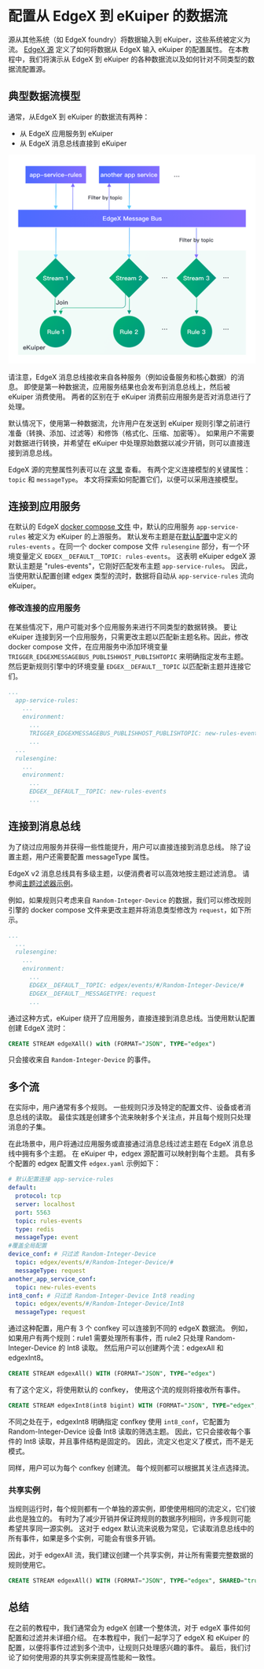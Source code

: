 # 配置从 EdgeX 到 eKuiper 的数据流

源从其他系统（如 EdgeX foundry）将数据输入到 eKuiper，这些系统被定义为流。 [EdgeX 源](../guide/sources/builtin/edgex.md) 定义了如何将数据从 EdgeX 输入 eKuiper 的配置属性。 在本教程中，我们将演示从 EdgeX 到 eKuiper 的各种数据流以及如何针对不同类型的数据流配置源。

## 典型数据流模型

通常，从EdgeX 到 eKuiper 的数据流有两种：

- 从 EdgeX 应用服务到 eKuiper
- 从 EdgeX 消息总线直接到 eKuiper

![data flow](./flow.png)

请注意，EdgeX 消息总线接收来自各种服务（例如设备服务和核心数据）的消息。 即使是第一种数据流，应用服务结果也会发布到消息总线上，然后被 eKuiper 消费使用。 两者的区别在于 eKuiper 消费前应用服务是否对消息进行了处理。

默认情况下，使用第一种数据流，允许用户在发送到 eKuiper 规则引擎之前进行准备（转换、添加、过滤等）和修饰（格式化、压缩、加密等）。 如果用户不需要对数据进行转换，并希望在 eKuiper 中处理原始数据以减少开销，则可以直接连接到消息总线。

EdgeX 源的完整属性列表可以在 [这里](../guide/sources/builtin/edgex.md#全局配置) 查看。 有两个定义连接模型的关键属性：`topic` 和 `messageType`。 本文将探索如何配置它们，以便可以采用连接模型。

## 连接到应用服务

在默认的 EdgeX [docker compose 文件](https://github.com/edgexfoundry/edgex-compose/blob/main/docker-compose.yml) 中，默认的应用服务 `app-service-rules` 被定义为 eKuiper 的上游服务。 默认发布主题是在[默认配置](https://github.com/edgexfoundry/app-service-configurable/blob/main/res/rules-engine/configuration.toml)中定义的 `rules-events` 。在同一个 docker compose 文件 `rulesengine` 部分，有一个环境变量定义 `EDGEX__DEFAULT__TOPIC: rules-events`。 这表明 eKuiper edgeX 源默认主题是 "rules-events"，它刚好匹配发布主题 `app-service-rules`。 因此，当使用默认配置创建 edgex 类型的流时，数据将自动从 `app-service-rules` 流向 eKuiper。

### 修改连接的应用服务

在某些情况下，用户可能对多个应用服务来进行不同类型的数据转换。 要让 eKuiper 连接到另一个应用服务，只需更改主题以匹配新主题名称。因此，修改 docker compose 文件，在应用服务中添加环境变量 `TRIGGER_EDGEXMESSAGEBUS_PUBLISHHOST_PUBLISHTOPIC` 来明确指定发布主题。 然后更新规则引擎中的环境变量 `EDGEX__DEFAULT__TOPIC` 以匹配新主题并连接它们。

```yaml
...
  app-service-rules:
    ...
    environment:
      ...
      TRIGGER_EDGEXMESSAGEBUS_PUBLISHHOST_PUBLISHTOPIC: new-rules-events
      ...
  ...
  rulesengine:
    ...
    environment:
      ...
      EDGEX__DEFAULT__TOPIC: new-rules-events
      ...
```

## 连接到消息总线

为了绕过应用服务并获得一些性能提升，用户可以直接连接到消息总线。 除了设置主题，用户还需要配置 messageType 属性。

EdgeX v2 消息总线具有多级主题，以便消费者可以高效地按主题过滤消息。 请参阅[主题过滤器示例](https://docs.edgexfoundry.org/2.0/microservices/application/Triggers/#filter-by-topics)。

例如，如果规则只考虑来自 `Random-Integer-Device` 的数据，我们可以修改规则引擎的 docker compose 文件来更改主题并将消息类型修改为 `request`，如下所示。

```yaml
...
  ...
  rulesengine:
    ...
    environment:
      ...
      EDGEX__DEFAULT__TOPIC: edgex/events/#/Random-Integer-Device/#
      EDGEX__DEFAULT__MESSAGETYPE: request
      ...
```

通过这种方式，eKuiper 绕开了应用服务，直接连接到消息总线。当使用默认配置创建 EdgeX 流时：

```sql
CREATE STREAM edgeXAll() with (FORMAT="JSON", TYPE="edgex")
```

只会接收来自 `Random-Integer-Device` 的事件。

## 多个流

在实际中，用户通常有多个规则。 一些规则只涉及特定的配置文件、设备或者消息总线的读取。 最佳实践是创建多个流来映射多个关注点，并且每个规则只处理消息的子集。

在此场景中，用户将通过应用服务或直接通过消息总线过滤主题在 EdgeX 消息总线中拥有多个主题。 在 eKuiper 中，edgex 源配置可以映射到每个主题。 具有多个配置的 edgex 配置文件 `edgex.yaml` 示例如下：

```yaml
# 默认配置连接 app-service-rules
default:
  protocol: tcp
  server: localhost
  port: 5563
  topic: rules-events
  type: redis
  messageType: event
#覆盖全局配置
device_conf: # 只过滤 Random-Integer-Device
  topic: edgex/events/#/Random-Integer-Device/#
  messageType: request
another_app_service_conf:
  topic: new-rules-events
int8_conf: # 只过滤 Random-Integer-Device Int8 reading
  topic: edgex/events/#/Random-Integer-Device/Int8
  messageType: request
```

通过这种配置，用户有 3 个 confkey 可以连接到不同的 edgeX 数据流。 例如，如果用户有两个规则：rule1 需要处理所有事件，而 rule2 只处理 Random-Integer-Device 的 Int8 读取。 然后用户可以创建两个流：edgexAll 和 edgexInt8。

```sql
CREATE STREAM edgexAll() WITH (FORMAT="JSON", TYPE="edgex")
```

有了这个定义，将使用默认的 confkey， 使用这个流的规则将接收所有事件。

```sql
CREATE STREAM edgexInt8(int8 bigint) WITH (FORMAT="JSON", TYPE="edgex", CONF_KEY="int8_conf")
```

不同之处在于，edgexInt8 明确指定 confkey 使用 `int8_conf`，它配置为 Random-Integer-Device 设备 Int8 读取的筛选主题。 因此，它只会接收每个事件的 Int8 读取，并且事件结构是固定的。 因此，流定义也定义了模式，而不是无模式。

同样，用户可以为每个 confkey 创建流。 每个规则都可以根据其关注点选择流。

### 共享实例

当规则运行时，每个规则都有一个单独的源实例，即使使用相同的流定义，它们彼此也是独立的。 有时为了减少开销并保证跨规则的数据序列相同，许多规则可能希望共享同一源实例。 这对于 edgex 默认流来说极为常见，它读取消息总线中的所有事件，如果是多个实例，可能会有很多开销。

因此，对于 edgexAll 流，我们建议创建一个共享实例，并让所有需要完整数据的规则使用它。

```sql
CREATE STREAM edgexAll() WITH (FORMAT="JSON", TYPE="edgex", SHARED="true")
```

## 总结

在之前的教程中，我们通常会为 edgeX 创建一个整体流，对于 edgeX 事件如何配置和过滤并未详细介绍。 在本教程中，我们一起学习了 edgeX 和 eKuiper 的配置，以便将事件过滤到多个流中，让规则只处理感兴趣的事件。 最后，我们讨论了如何使用源的共享实例来提高性能和一致性。
